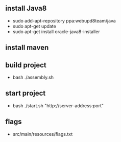 ## install Java8
  - sudo add-apt-repository ppa:webupd8team/java
  - sudo apt-get update
  - sudo apt-get install oracle-java8-installer
## install maven

## build project
  - bash ./assembly.sh
## start project
  - bash ./start.sh "http://server-address:port"

## flags
  - src/main/resources/flags.txt

